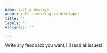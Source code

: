 ```yaml
---
name: Just a message
about: Tell something to developer
title: ''
labels: ''
assignees: ''

---
```


Write any feedback you want, I'll read all issues!
